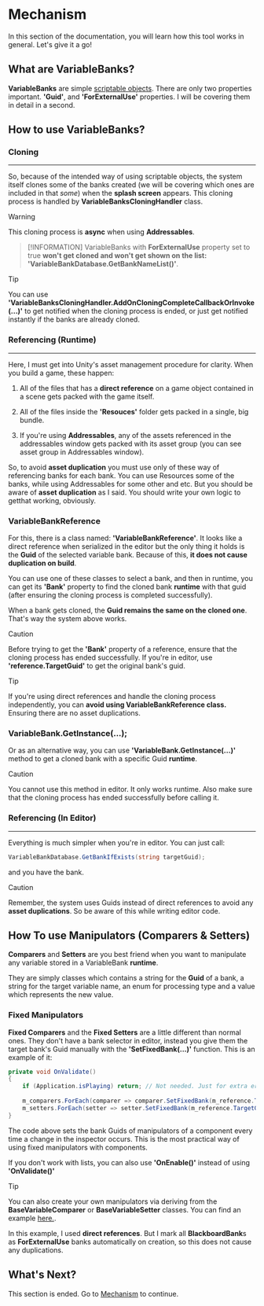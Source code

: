 # Mechanism

In this section of the documentation, you will learn how this tool works in general. Let's give it a go!

## What are VariableBanks?

**VariableBanks** are simple [scriptable objects](https://docs.unity3d.com/Manual/class-ScriptableObject.html). There are only two properties important. **'Guid'**, and **'ForExternalUse'** properties. I will be covering them in detail in a second.

## How to use VariableBanks?

### Cloning
---

So, because of the intended way of using scriptable objects, the system itself clones some of the banks created (we will be covering which ones are included in that *some*) when the **splash screen** appears. This cloning process is handled by **VariableBanksCloningHandler** class.

>[!WARNING]
>This cloning process is **async** when using **Addressables**.

>[!INFORMATION]
>VariableBanks with **ForExternalUse** property set to true **won't get cloned and won't get shown on the list: 'VariableBankDatabase.GetBankNameList()'**.

>[!TIP]
>You can use **'VariableBanksCloningHandler.AddOnCloningCompleteCallbackOrInvoke(...)'** to get notified when the cloning process is ended, or just get notified instantly if the banks are already cloned.

### Referencing (Runtime)
---

Here, I must get into Unity's asset management procedure for clarity. When you build a game, these happen:

1. All of the files that has a **direct reference** on a game object contained in a scene gets packed with the game itself.

2. All of the files inside the **'Resouces'** folder gets packed in a single, big bundle.

3. If you're using **Addressables**, any of the assets referenced in the addressables window gets packed with its asset group (you can see asset group in Addressables window).

So, to avoid **asset duplication** you must use only of these way of referencing banks for each bank. You can use Resources some of the banks, while using Addressables for some other and etc. But you should be aware of **asset duplication** as I said. You should write your own logic to getthat working, obviously.

### VariableBankReference

For this, there is a class named: **'VariableBankReference'**. It looks like a direct reference when serialized in the editor but the only thing it holds is the **Guid** of the selected variable bank. Because of this, **it does not cause duplication on build**.

You can use one of these classes to select a bank, and then in runtime, you can get its **'Bank'** property to find the cloned bank **runtime** with that guid (after ensuring the cloning process is completed successfully).

When a bank gets cloned, the **Guid remains the same on the cloned one**. That's way the system above works.

>[!CAUTION]
>Before trying to get the **'Bank'** property of a reference, ensure that the cloning process has ended successfully. If you're in editor, use **'reference.TargetGuid'** to get the original bank's guid.

>[!TIP]
> If you're using direct references and handle the cloning process independently, you can **avoid using VariableBankReference class.** Ensuring there are no asset duplications.

### VariableBank.GetInstance(...);

Or as an alternative way, you can use **'VariableBank.GetInstance(...)'** method to get a cloned bank with a specific Guid **runtime**.

>[!CAUTION]
>You cannot use this method in editor. It only works runtime. Also make sure that the cloning process has ended successfully before calling it.

### Referencing (In Editor)
---

Everything is much simpler when you're in editor. You can just call:

```c#
VariableBankDatabase.GetBankIfExists(string targetGuid);
```

and you have the bank.

>[!CAUTION]
>Remember, the system uses Guids instead of direct references to avoid any **asset duplications**. So be aware of this while writing editor code.

## How To use Manipulators (Comparers & Setters)

**Comparers** and **Setters** are you best friend when you want to manipulate any variable stored in a VariableBank **runtime**.

They are simply classes which contains a string for the **Guid** of a bank, a string for the target variable name, an enum for processing type and a value which represents the new value.

### Fixed Manipulators

**Fixed Comparers** and the **Fixed Setters** are a little different than normal ones. They don't have a bank selector in editor, instead you give them the target bank's Guid manually with the **'SetFixedBank(...)'** function. This is an example of it:

```c#
private void OnValidate() 
{
    if (Application.isPlaying) return; // Not needed. Just for extra error handling.
    
    m_comparers.ForEach(comparer => comparer.SetFixedBank(m_reference.TargetGuid));
    m_setters.ForEach(setter => setter.SetFixedBank(m_reference.TargetGuid));
}
```

The code above sets the bank Guids of manipulators of a component every time a change in the inspector occurs. This is the most practical way of using fixed manipulators with components.

If you don't work with lists, you can also use **'OnEnable()'** instead of using **'OnValidate()'**

>[!TIP]
>You can also create your own manipulators via deriving from the **BaseVariableComparer** or **BaseVariableSetter** classes. You can find an example [here.](https://github.com/b1lodHand/absent-dialogues/tree/main/absent-dialogues/Assets/Plugins/absencee_/absent-dialogues/Internal/Graph/Extensions). 
>
>In this example, I used **direct references**. But I mark all **BlackboardBank**s as **ForExternalUse** banks automatically on creation, so this does not cause any duplications.

## What's Next?

This section is ended. Go to [Mechanism](https://b1lodhand.github.io/absent-variablebanks/docs/getting-started/components.html) to continue.